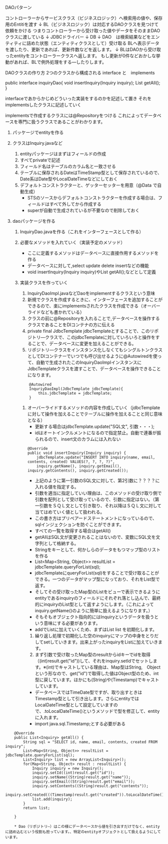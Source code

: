 DAOパターン

コントローラーからサービスクラス（ビジネスロジック）へ検索用の値や、保存用のEntitiを渡す
↓
BL（ビジネスロジック）は対応するDAOクラスを見つけて依頼をかける
つまりコントローラーから受け取った値やデータをそのままDAOクラスに渡している
↓
JDBCドライバー
↓
DB
↓
DAO　は検索結果などをエンティティに詰めた状態（エンティティクラスとして）受け取る
BLへ表示データを渡したり、更新であれば、更新件数などを返します。
↓
BLはDAOから受け取ったentityをコントローラークラスへ返します。
もし更新が0件などおかしな挙動があれば、BLで例外処理をする―したりします。


DAOクラスの作り方
2つのクラスから構成される
interface と　implements

public interface inquiryDao{
	void insertInquiry(Inquiry inquiry);
	List<Inquiry> getAll();
}

interfaceであからかじめどういった実装をするのかを記述して置き
それをimplementsしたクラスに記述していく

implementsで作成するクラスには@Repositoryをつける
これによってデータベースを専門に扱うクラスであることがわかります。

1. パッケージでentityを作る
1. クラスはInquiry.javaなど
	1. entityパッケージはまずはフィールドの作成
	1. すべてprivateで記述
	1. フィールド名はテーブルのカラム名と一致させる
	1. テーブルに保存されるDateはTimeStamp型として保存されているので、Date系はDate型やLocalDateTimeなどにしておく
	1. デフォルトコンストラクターと、ゲッターセッターを用意（@Data で自動生成）
		* STSのソースからデフォルトコンストラクターを作成する場合は、フィールドはすべて外してから作成する
		* superが自動で生成されているが不要なので削除しておく

1. daoパッケージを作る
	1. InquiryDao.javaを作る（これをインターフェースとして作る）
	1. 必要なメソッドを入れていく（実装予定のメソッド）
		* ここに定義するメソッドはデータベースに直接作用するメソッドを作る
		* データベースに対して,select update delete insertなどの機能
		* void insertInquiry(Inquiry inquiry)やList<Inquiry> getAll();などとして定義
		
	1. 実装クラスを作っていく
		1. InquiryDaoImpl.javaなどDaoをimplementするクラスという意味
		1. 新規でクラスを作成するときに、インターフェースを追加することができるので、楽にimplementsされたクラスを作成できる（オーバーライドなども書かれている）
		1. クラスの前に@Repositoryを入れることで,データベースを操作するクラスであることをDIコンテナの方に伝える
		1. private final JdbcTemplate jdbcTemplateとすることで、このリポジトリ―クラスで、このjdbcTemplateに対していろいろと操作をすることで、データベースに変更を加えることができる。
		1. リポジトリ―クラスをインスタンス化しなくてもシングルトンクラスとしてDIコンテナーでいつでも呼び出せるように@Autowiredを使って、自動で生成されたこのInquiryDaoImplインスタンスにJdbcTemplateクラスを渡すことで、データベースを操作できることになります。
		```
			@Autowired
			InquriyDaoImpl(JdbcTemplate jdbcTemplate){
				this.jdbcTemplate = jdbcTemplate;
			}
		```
		1. オーバーライドするメソッドの内容を作成していく（jdbcTemplateに対して操作を加えることでテーブルに操作を加えることと同じ意味となる）
			* 更新する場合はjdbcTemplate.update("SQL文", 引数・・・);
			* idはオートインクルメントになるので指定禁止。自動で連番が振られるので、insert文のカラムには入れない
			```
			@Override
			public void insertInquiry(Inquiry inquiry) {
				jdbcTemplate.update("INSERT INTO inquiry(name, email, contents, created) VALUES(?, ?, ?, ?)",
				inquiry.getName(), inquiry.getEmail(), inquiry.getContents(), inquiry.getCreated());
			```
			* 上記のように第一引数のSQL文に対して、第2引数に？？？？に入れる値を指定する。
			* 引数を適当に指定していい理由は、このメソッドの受け取り側で引数を配列として受け取っているので、引数に指定はない。（第一引数をＳＱＬ文として引き取り、それ以降はＳＱＬ文に対して当てはめていく値として扱われる。
			* この書き方はプリペアードステートメントになっているので、sqlインジェクションを防ぐことができます。
			* すべての一覧を取得する場合はgetAll()
			* getAllはSQL文が変更されることはないので、変数にSQL文を文字列として格納する。
			* Stringをキーとして、何かしらのデータをもつマップ型のリストを作る
			* List<Map<String, Object>> resultList = jdbcTemplate.queryForList(sql);
			* jdbcTemplateにqueryForList(sql)をすることで受け取ることができる。一つのデータがマップ型になっており、それをList型で返す。
			* そしてその受け取ったMap型のListをビューで表示できるようにentityであるinquiryのフィールドにそれぞれ落とし込んで、最終的にinquiryのList型として返すようにします。（これによってinquiry.getName()のように簡単に扱えるようになります。）
			* そもそもオブジェクト指向的にはInquiryというデータを扱うという意味にする必要があります。
			* addでListに加えていくため、まずはList<Inquiry> list を初期化します。
			1. 繰り返し処理で初期化した空のinquiryにマップの中身をとりだしてsetしていきます。出来上がったinquiryをListに加えていきます。
			2. まず引数で受け取ったMap型のresultからidキーでidを取得（(int)result.get("id"))して、それをinquiry.setIdでセットします。※(int)でキャストしている理由は、Map型はString,　Objectという形なので、get("id")で取得した値はObject型のため、int型に戻しています。ほかにも(String)や(Timestamp)でキャストしています。
			* データベースではTimeDate型ですが、取り出すときはTimestamp型として引き出します。さらにentityではLocalDateTime型として設定していますので、.toLocalDateTime()というメソッドで型を修正して、entityに入れます。
			* import java.sql.Timestamp;とする必要がある
```
	@Override
	public List<Inquiry> getAll() {
		String sql = "SELECT id, name, email, contents, created FROM inquiry";
		List<Map<String, Object>> resultList = jdbcTemplate.queryForList(sql);
		List<Inquiry> list = new ArrayList<Inquiry>();
		for(Map<String, Object> result : resultList) {
			Inquiry inquiry = new Inquiry();
			inquiry.setId((int)result.get("id"));
			inquiry.setName((String)result.get("name"));
			inquiry.setEmail((String)result.get("email"));
			inquiry.setContents((String)result.get("contents"));
			inquiry.setCreated(((Timestamp)result.get("created")).toLocalDateTime());
			list.add(inquiry);
		}
		return list;
		
	}

```

		* Dao（リポジトリ―）はこの様にデータベースから値を引き出すだけでなく、entityに詰め込むという役割も担っています。、特定のentityオブジェクトとして扱えるようにしています。


